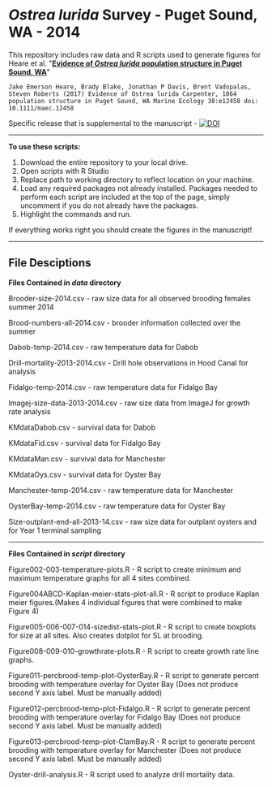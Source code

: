 _Ostrea lurida_ Survey - Puget Sound, WA - 2014
=====================

This repository includes raw data and R scripts used to generate figures for Heare et al. "[**Evidence of _Ostrea lurida_ population structure in Puget Sound, WA**](https://doi.org/10.1111/maec.12458)" 
```
Jake Emerson Heare, Brady Blake, Jonathan P Davis, Brent Vadopalas, Steven Roberts (2017) Evidence of Ostrea lurida Carpenter, 1864 population structure in Puget Sound, WA Marine Ecology 38:e12458 doi: 10.1111/maec.12458
```

Specific release that is supplemental to the manuscript - [![DOI](https://zenodo.org/badge/doi/10.5281/zenodo.30372.svg)](http://dx.doi.org/10.5281/zenodo.30372)

---


**To use these scripts:**

1. Download the entire repository to your local drive. 
2. Open scripts with R Studio
3. Replace path to working directory to reflect location on your machine.
4. Load any required packages not already installed. Packages needed to perform each script are included at the top of the page, simply uncomment if you do not already have the packages.
6. Highlight the commands and run. 

If everything works right you should create the figures in the manuscript!

---

## File Desciptions

**Files Contained in _data_ directory**

Brooder-size-2014.csv - raw size data for all observed brooding females summer 2014

Brood-numbers-all-2014.csv  -  brooder information collected over the summer

Dabob-temp-2014.csv  -  raw temperature data for Dabob

Drill-mortality-2013-2014.csv - Drill hole observations in Hood Canal for analysis

Fidalgo-temp-2014.csv  -  raw temperature data for Fidalgo Bay

Imagej-size-data-2013-2014.csv - raw size data from ImageJ for growth rate analysis

KMdataDabob.csv  -  survival data for Dabob

KMdataFid.csv  -  survival data for Fidalgo Bay

KMdataMan.csv  -  survival data for Manchester

KMdataOys.csv  -  survival data for Oyster Bay

Manchester-temp-2014.csv  - raw temperature data for Manchester

OysterBay-temp-2014.csv -  raw temperature data for Oyster Bay

Size-outplant-end-all-2013-14.csv  -  raw size data for outplant oysters and for Year 1 terminal sampling 
          
--- 
**Files Contained in _script_ directory**

Figure002-003-temperature-plots.R  -  R script to create minimum and maximum temperature graphs for all 4 sites combined.

Figure004ABCD-Kaplan-meier-stats-plot-all.R  -  R script to produce Kaplan meier figures.(Makes 4 individual figures that were combined to make Figure 4)

Figure005-006-007-014-sizedist-stats-plot.R  -   R script to create boxplots for size at all sites. Also creates dotplot for SL at brooding.

Figure008-009-010-growthrate-plots.R  -  R script to create growth rate line graphs.

Figure011-percbrood-temp-plot-OysterBay.R  - R script to generate percent brooding with temperature overlay for Oyster Bay (Does not produce second Y axis label. Must be manually added)
    
Figure012-percbrood-temp-plot-Fidalgo.R  - R script to generate percent brooding with temperature overlay for Fidalgo Bay (Does not produce second Y axis label. Must be manually added)
   
Figure013-percbrood-temp-plot-ClamBay.R  - R script to generate percent brooding with temperature overlay for Manchester (Does not produce second Y axis label. Must be manually added)

Oyster-drill-analysis.R  -  R script used to analyze drill mortality data.


    

    

